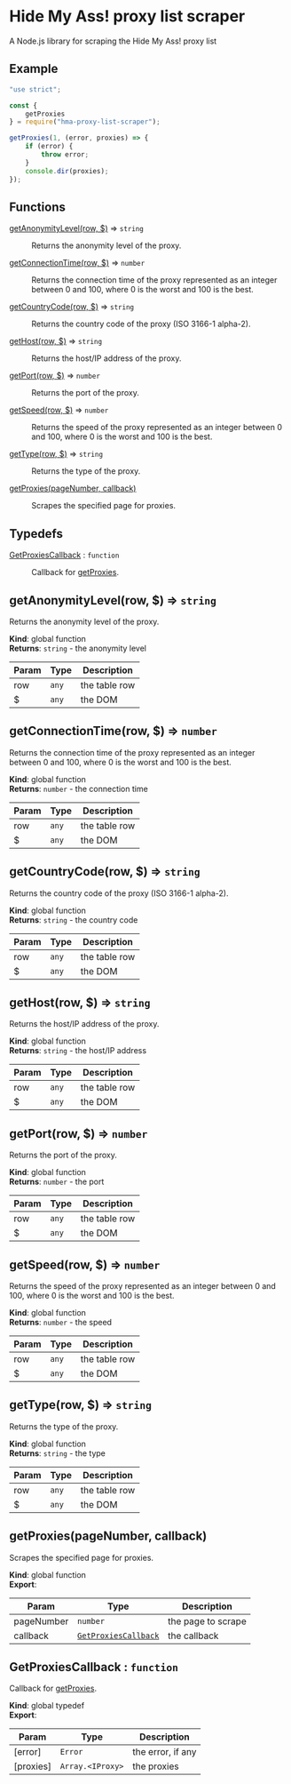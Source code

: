 # Hide My Ass! proxy list scraper
A Node.js library for scraping the Hide My Ass! proxy list

## Example

```js
"use strict";

const {
    getProxies
} = require("hma-proxy-list-scraper");

getProxies(1, (error, proxies) => {
    if (error) {
        throw error;
    }
    console.dir(proxies);
});
```

## Functions

<dl>
<dt><a href="#getAnonymityLevel">getAnonymityLevel(row, $)</a> ⇒ <code>string</code></dt>
<dd><p>Returns the anonymity level of the proxy.</p>
</dd>
<dt><a href="#getConnectionTime">getConnectionTime(row, $)</a> ⇒ <code>number</code></dt>
<dd><p>Returns the connection time of the proxy represented as an integer between 0 and 100, where 0 is the worst and 100 is the best.</p>
</dd>
<dt><a href="#getCountryCode">getCountryCode(row, $)</a> ⇒ <code>string</code></dt>
<dd><p>Returns the country code of the proxy (ISO 3166-1 alpha-2).</p>
</dd>
<dt><a href="#getHost">getHost(row, $)</a> ⇒ <code>string</code></dt>
<dd><p>Returns the host/IP address of the proxy.</p>
</dd>
<dt><a href="#getPort">getPort(row, $)</a> ⇒ <code>number</code></dt>
<dd><p>Returns the port of the proxy.</p>
</dd>
<dt><a href="#getSpeed">getSpeed(row, $)</a> ⇒ <code>number</code></dt>
<dd><p>Returns the speed of the proxy represented as an integer between 0 and 100, where 0 is the worst and 100 is the best.</p>
</dd>
<dt><a href="#getType">getType(row, $)</a> ⇒ <code>string</code></dt>
<dd><p>Returns the type of the proxy.</p>
</dd>
<dt><a href="#getProxies">getProxies(pageNumber, callback)</a></dt>
<dd><p>Scrapes the specified page for proxies.</p>
</dd>
</dl>

## Typedefs

<dl>
<dt><a href="#GetProxiesCallback">GetProxiesCallback</a> : <code>function</code></dt>
<dd><p>Callback for <a href="#getProxies">getProxies</a>.</p>
</dd>
</dl>

<a name="getAnonymityLevel"></a>

## getAnonymityLevel(row, $) ⇒ <code>string</code>
Returns the anonymity level of the proxy.

**Kind**: global function  
**Returns**: <code>string</code> - the anonymity level  

| Param | Type | Description |
| --- | --- | --- |
| row | <code>any</code> | the table row |
| $ | <code>any</code> | the DOM |

<a name="getConnectionTime"></a>

## getConnectionTime(row, $) ⇒ <code>number</code>
Returns the connection time of the proxy represented as an integer between 0 and 100, where 0 is the worst and 100 is the best.

**Kind**: global function  
**Returns**: <code>number</code> - the connection time  

| Param | Type | Description |
| --- | --- | --- |
| row | <code>any</code> | the table row |
| $ | <code>any</code> | the DOM |

<a name="getCountryCode"></a>

## getCountryCode(row, $) ⇒ <code>string</code>
Returns the country code of the proxy (ISO 3166-1 alpha-2).

**Kind**: global function  
**Returns**: <code>string</code> - the country code  

| Param | Type | Description |
| --- | --- | --- |
| row | <code>any</code> | the table row |
| $ | <code>any</code> | the DOM |

<a name="getHost"></a>

## getHost(row, $) ⇒ <code>string</code>
Returns the host/IP address of the proxy.

**Kind**: global function  
**Returns**: <code>string</code> - the host/IP address  

| Param | Type | Description |
| --- | --- | --- |
| row | <code>any</code> | the table row |
| $ | <code>any</code> | the DOM |

<a name="getPort"></a>

## getPort(row, $) ⇒ <code>number</code>
Returns the port of the proxy.

**Kind**: global function  
**Returns**: <code>number</code> - the port  

| Param | Type | Description |
| --- | --- | --- |
| row | <code>any</code> | the table row |
| $ | <code>any</code> | the DOM |

<a name="getSpeed"></a>

## getSpeed(row, $) ⇒ <code>number</code>
Returns the speed of the proxy represented as an integer between 0 and 100, where 0 is the worst and 100 is the best.

**Kind**: global function  
**Returns**: <code>number</code> - the speed  

| Param | Type | Description |
| --- | --- | --- |
| row | <code>any</code> | the table row |
| $ | <code>any</code> | the DOM |

<a name="getType"></a>

## getType(row, $) ⇒ <code>string</code>
Returns the type of the proxy.

**Kind**: global function  
**Returns**: <code>string</code> - the type  

| Param | Type | Description |
| --- | --- | --- |
| row | <code>any</code> | the table row |
| $ | <code>any</code> | the DOM |

<a name="getProxies"></a>

## getProxies(pageNumber, callback)
Scrapes the specified page for proxies.

**Kind**: global function  
**Export**:   

| Param | Type | Description |
| --- | --- | --- |
| pageNumber | <code>number</code> | the page to scrape |
| callback | <code>[GetProxiesCallback](#GetProxiesCallback)</code> | the callback |

<a name="GetProxiesCallback"></a>

## GetProxiesCallback : <code>function</code>
Callback for [getProxies](#getProxies).

**Kind**: global typedef  
**Export**:   

| Param | Type | Description |
| --- | --- | --- |
| [error] | <code>Error</code> | the error, if any |
| [proxies] | <code>Array.&lt;IProxy&gt;</code> | the proxies |

